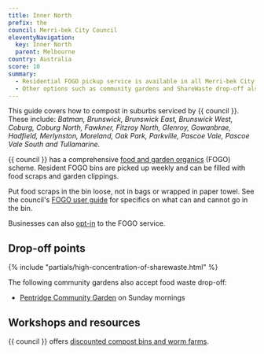 ```yaml
---
title: Inner North
prefix: the
council: Merri-bek City Council
eleventyNavigation:
  key: Inner North
  parent: Melbourne
country: Australia
score: 10
summary:
  - Residential FOGO pickup service is available in all Merri-bek City Council suburbs
  - Other options such as community gardens and ShareWaste drop-off also exist
---
```


This guide covers how to compost in suburbs serviced by {{ council }}. These include:
_Batman, Brunswick, Brunswick East, Brunswick West, Coburg, Coburg North, Fawkner, Fitzroy North, Glenroy, Gowanbrae, Hadfield, Merlynston, Moreland, Oak Park, Parkville, Pascoe Vale, Pascoe Vale South and Tullamarine._

{{ council }} has a comprehensive [food and garden organics](https://merri-bek.vic.gov.au/living-in-merri-bek/waste-and-recycling/bins-and-collection-services/food-and-garden-organics-bins/) (FOGO) scheme. Resident FOGO bins are picked up weekly and can be filled with food scraps and garden clippings.

Put food scraps in the bin loose, not in bags or wrapped in paper towel. See the council's [FOGO user guide](https://merri-bek.vic.gov.au/living-in-merri-bek/waste-and-recycling/bins-and-collection-services/food-and-garden-organics-bins#autoAnchor1) for specifics on what can and cannot go in the bin.

Businesses can also [opt-in](https://merri-bek.vic.gov.au/living-in-merri-bek/waste-and-recycling/bins-and-collection-services/bins-at-businesses/#autoAnchor3) to the FOGO service.

## Drop-off points

{% include "partials/high-concentration-of-sharewaste.html" %}

The following community gardens also accept food waste drop-off:

- [Pentridge Community Garden](https://www.facebook.com/PentridgeGarden/) on Sunday mornings

## Workshops and resources

{{ council }} offers [discounted compost bins and worm farms](https://www.compostcommunity.com.au/merri-bek.html).
